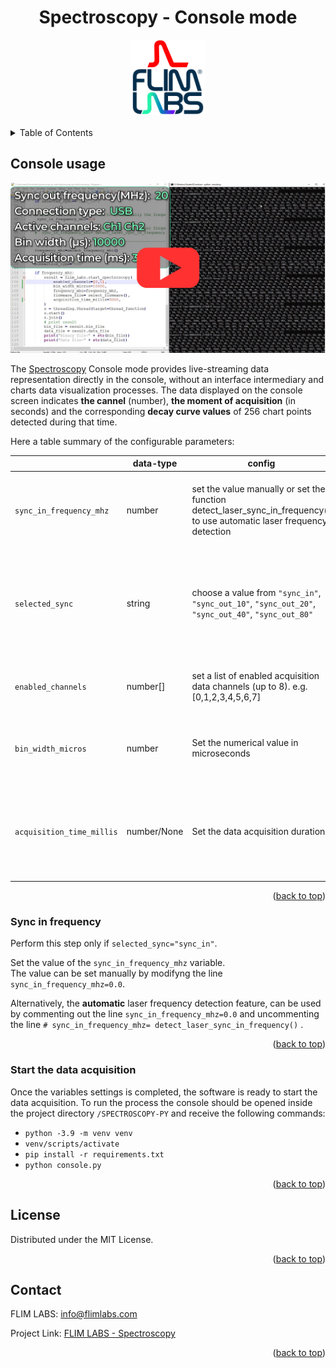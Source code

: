 <a name="readme-top"></a>

<div align="center">
  <h1>Spectroscopy - Console mode </h1>
</div>
<div align="center">
  <a href="https://www.flimlabs.com/">
    <img src="../assets/images/shared/spectroscopy-logo.png" alt="Logo" width="120" height="120">
  </a>
</div>
<br>

<!-- TABLE OF CONTENTS -->
<details>
  <summary>Table of Contents</summary>
  <ol>
    <li>
      <a href="#console-usage">Console Usage</a>
      <ul>
          <li><a href="#sync-in-frequency">Sync in frequency</a></li>            
          <li><a href="#start-the-data-acquisition">Start the data acquisition</a></li> 
      </ul>
    </li>
    <li><a href="#useful-links">Useful links</a></li>
    <li><a href="#license">License</a></li>
    <li><a href="#contact">Contact</a></li>
  </ol>
</details>

## Console usage

[![Spectroscopy console mode](../assets/images/screenshots/spectroscopy_console_thumbnail.png)](https://www.youtube.com/watch?v=CnHMp9E3iBQ)

The [Spectroscopy](https://github.com/flim-labs/spectroscopy-py) Console mode provides live-streaming data representation directly in the console, without an interface intermediary and charts data visualization processes.
The data displayed on the console screen indicates **the cannel** (number), **the moment of acquisition** (in seconds) and the corresponding **decay curve values** of 256 chart points detected during that time.

Here a table summary of the configurable parameters:

|                           | data-type   | config                                                                                                                 | default                                                                                    | explanation                                                                                                |
| ------------------------- | ----------- | ---------------------------------------------------------------------------------------------------------------------- | ------------------------------------------------------------------------------------------ | ---------------------------------------------------------------------------------------------------------- |
| `sync_in_frequency_mhz`   | number      | set the value manually or set the function detect_laser_sync_in_frequency() to use automatic laser frequency detection | check the [Sync in frequency](#sync-in-frequency) paragraph for more detailed information. |
| `selected_sync`           | string      | choose a value from `"sync_in"`, `"sync_out_10"`, `"sync_out_20"`, `"sync_out_40"`, `"sync_out_80"`                    | `"sync_in"`                                                                                | select whether you will connect to the `sync_in` or the `sync_out` port of your FLIM LABS acquisition card |
| `enabled_channels`        | number[]    | set a list of enabled acquisition data channels (up to 8). e.g. [0,1,2,3,4,5,6,7]                                      | [1]                                                                                        | the list of enabled channels for photons data acquisition                                                  |
| `bin_width_micros`        | number      | Set the numerical value in microseconds                                                                                | 1000 (ms)                                                                                  | the time duration to wait for photons count accumulation.                                                  |
| `acquisition_time_millis` | number/None | Set the data acquisition duration                                                                                      | None                                                                                       | The acquisition duration could be determinate (_numeric value_) or indeterminate (_None_)                  |

 <p align="right">(<a href="#readme-top">back to top</a>)</p>

### Sync in frequency

Perform this step only if `selected_sync="sync_in"`.

Set the value of the `sync_in_frequency_mhz` variable.  
The value can be set manually by modifyng the line `sync_in_frequency_mhz=0.0`.

Alternatively, the **automatic** laser frequency detection feature, can be used by commenting out the line `sync_in_frequency_mhz=0.0` and uncommenting the line `# sync_in_frequency_mhz= detect_laser_sync_in_frequency()` .

<p align="right">(<a href="#readme-top">back to top</a>)</p>

### Start the data acquisition

Once the variables settings is completed, the software is ready to start the data acquisition.
To run the process the console should be opened inside the project directory `/SPECTROSCOPY-PY` and receive the following commands:

- `python -3.9 -m venv venv`
- `venv/scripts/activate`
- `pip install -r requirements.txt`
- `python console.py`

<p align="right">(<a href="#readme-top">back to top</a>)</p>

## License

Distributed under the MIT License.

<p align="right">(<a href="#readme-top">back to top</a>)</p>

<!-- CONTACT -->

## Contact

FLIM LABS: info@flimlabs.com

Project Link: [FLIM LABS - Spectroscopy](https://github.com/flim-labs/spectroscopy-py)

<p align="right">(<a href="#readme-top">back to top</a>)</p>
